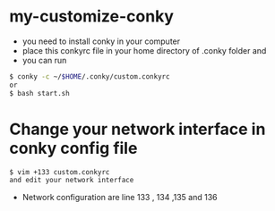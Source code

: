 # my-customize-conky
 - you need to install conky in your computer 
 - place this conkyrc file in your home directory of .conky folder and 
 - you can run
 ``` bash
 $ conky -c ~/$HOME/.conky/custom.conkyrc 
 or
 $ bash start.sh
 ```
# Change your network interface in conky config file 
``` bash
$ vim +133 custom.conkyrc 
and edit your network interface 
```
 - Network configuration are line 133 , 134 ,135 and 136
